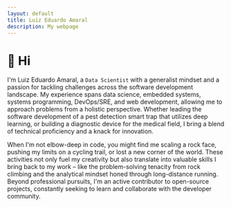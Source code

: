 ```yaml
---
layout: default
title: Luiz Eduardo Amaral
description: My webpage
---
```

# 👋 Hi
I'm Luiz Eduardo Amaral, a `Data Scientist` with a generalist mindset and a passion
for tackling challenges across the software development landscape.  My experience spans
data science, embedded systems, systems programming, DevOps/SRE, and web development,
allowing me to approach problems from a holistic perspective.  Whether leading the
software development of a pest detection smart trap that utilizes deep learning, or
building a diagnostic device for the medical field, I bring a blend of technical 
proficiency and a knack for innovation.

When I'm not elbow-deep in code, you might find me scaling a rock face, pushing my 
limits on a cycling trail, or lost a new corner of the world. These activities not only 
fuel my creativity  but also translate into valuable skills I bring back to my work – 
like the problem-solving tenacity from rock climbing and the analytical mindset honed 
through long-distance running.  Beyond professional pursuits, I'm an active contributor 
to open-source projects, constantly seeking to learn and collaborate with the developer 
community.
